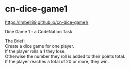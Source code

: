 # cn-dice-game1
https://lmbell89.github.io/cn-dice-game1/

Dice Game 1 - a CodeNation Task

The Brief: <br>
Create a dice game for one player. <br>
If the player rolls a 1 they lose. <br>
Otherwise the number they roll is added to their points total. <br>
If the player reaches a total of 20 or more, they win.
